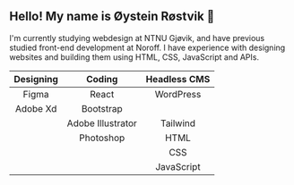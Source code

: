 <h2>
  Hello! My name is Øystein Røstvik 👋 
</h2>
<p>
  I'm currently studying webdesign at NTNU Gjøvik, and have previous studied front-end development at Noroff. I have experience with designing websites and building them using HTML, CSS, JavaScript and APIs.
</p>
<div align="center">
  
  |    Designing    |     Coding      |  Headless CMS   |
  |      :---:      |      :---:      |      :---:      |
  |     Figma       |      React      |    WordPress    |
  |    Adobe Xd     |    Bootstrap    |                 |
  |                 |Adobe Illustrator|    Tailwind     |
  |                 |    Photoshop    |       HTML      |
  |                 |                 |       CSS       |
  |                 |                 |    JavaScript   |
</div>

<!--
**Tanix98/Tanix98** is a ✨ _special_ ✨ repository because its `README.md` (this file) appears on your GitHub profile.

Here are some ideas to get you started:

- 🔭 I’m currently working on ...
- 🌱 I’m currently learning ...
- 👯 I’m looking to collaborate on ...
- 🤔 I’m looking for help with ...
- 💬 Ask me about ...
- 📫 How to reach me: ...
- 😄 Pronouns: ...
- ⚡ Fun fact: ...
-->

